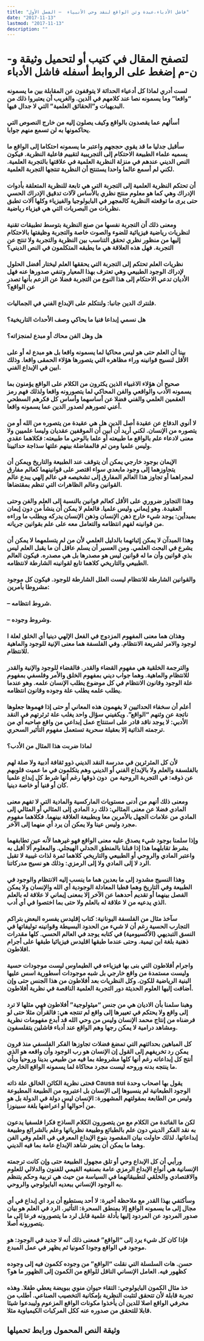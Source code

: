 ```yaml
---
title: "فاشل الأدباء،عبدة وثن الواقع لنقد وحي الأنبياء  – الفصل الأول"
date: "2017-11-13"
lastmod: "2017-11-13"
description: ""
---
```

# **لتصفح المقال في كتيب أو لتحميل وثيقة و-ن-م إضغط على الروابط أسفله** **فاشل الأدباء**

### لست أدري لماذا كل أدعياء الحداثة لا يتوقفون عن المقابلة بين ما يسمونه “واقعا” وما يسمونه نصا عند كلامهم في الدين. والغريب أن يعتبروا ذلك من البديهيات و”الحقائق العلمية” التي لا جدال فيها.

### أسألهم عما يقصدون بالواقع وكيف يصلون إليه من خارج النصوص التي يحاكمونها به لن تسمع منهم جوابا.

### سأقبل جدليا ما قد يقوي حججهم واعتبر ما يسمونه احتكاما إلى الواقع ما يسميه علماء الطبيعة الاحتكام إلى التجريبية لتقييم فاعلية النظرية. فيكون النص الديني عندهم في منزلة النظرية العلمية في علاقتها بالتجربة العلمية. لكني لم أسمع عالما واحدا يستنتج أن النظرية تنتجها التجربة العلمية.

### أن تحتكم النظرية العلمية إلى التجربة التي هي تابعة للنظرية المتعلقة بأدوات الإدراك وهي كما هو معلوم منتج نظري بالأساس لآلات تدقيق الإدراك الحسي حتى يرى ما توقعته النظرية كالمجهر في البايولوجيا والفيزياء وكلها آلات تطبق نظريات من البصريات التي هي فيزياء رياضية.

### ومعنى ذلك أن التجربة نفسها من صنع النظرية بتوسط تطبيقات تقنية لنظريات رياضية فيزيائية للضوء والصوت خاصة والتجربة وظيفتها بالاحتكام إليها من منظور نظري تحقق التناسب بين النظرية والتجربة ولا تنتج عن التجربة. فهل هذه العلاقة هي ما يطبقه المتكلمون في النص الديني؟

### نظريات العلم تحتكم إلى التجربة التي يحققها العلم ليختار أفضل الحلول لإدراك الوجود الطبيعي وهي تعترف بهذا المعيار وتنفي صدورها عنه فهل الأديان تدعي الاحتكام إلى هذا النوع من التجربة فضلا عن الزعم بأنها تصدر عن الواقع؟

### فلنترك الدين جانبا: ولنتكلم على الإبداع الفني في الجماليات.

### هل نسمي إبداعا فنيا ما يحاكي وصف الأحداث التاريخية؟

### هل وهل الفن محاك أو مبدع لمنجزاته؟

### بينا أن العلم حتى هو ليس محاكيا لما يسمونه واقعا بل هو مبدع له أو على الأقل لنسيج قوانينه وراء مظاهره التي يتصورها هؤلاء الحمقى واقعا. وذلك ابين في الإبداع الفني.

### صحيح أن هؤلاء الاغبياء الذين يكثرون من الكلام على الواقع يؤمنون بما يسمونه الأدب والواقعي والفن المحاكي لما يتصورونه واقعا ولذلك فهم رمز العقمين العلمي والفني فضلا عن أساسهما وأساس كل فكرهم السطحي أعني تصورهم لصدور الدين عما يسمونه واقعا.

### لا أنوي الدفاع عن عقيدة أصل الدين هل هي عقيدة من يتصوره من الله أو من يتصوره من الإنسان. لكني أريد أن أبين أن الموقفين عقديان وليسا علميين ولا معنى لادعاء علم بالواقع ما طبيعته أو علما بالوحي ما طبيعته: فكلاهما عقدي وليس علميا ومن ثم فالمفاضلة بينهم علتها سذاجة حداثيينا.

### الإيمان بوجود خارجي يمكن أن يتوقف عند الطبيعة والتاريخ ويمكن أن يتجاوزهما إلى وجود مابعدي سواء اقتصر على قوانينهما كعالم مفارق لمجراهما أو تجاوز هذا العالم المفارق إلى تشخيصه في عالم إلهي يبدع عالم القوانين وعالم الظاهرات التي تنظم بمقتضاها.

### وهذا التجاوز ضروري على الأقل كعالم قوانين بالنسبة إلى العلم والفن وحتى العقيدة. وهو إيماني وليس علميا. فالعلم لا يمكن أن ينشأ من دون إيمان بمبدأين: يوجد شيء خارج ذهن الإنسان وذهن الإنسان يدركه ويطلب ما وراءه من قوانينه لفهم انتظامه والتعامل معه على علم بقوانين جريانه.

### وهذا المبدآن لا يمكن إثباتهما بالدليل العلمي لأن من لم يتسلمهما لا يمكن أن يشرع في البحث العلمي. ومن العسير أن يسلم عاقل أن ما يقبل العلم ليس بذي قوانين وأن ما له قوانين ليس هو مصدرها بل هي مصدره. فيكون العالم الطبيعي والتاريخي كلاهما تابع لقوانينه الشارطة لانتظامه.

### والقوانين الشارطة للانتظام ليست العلل الشارطة للوجود. فيكون كل موجود مشروطا بأمرين:

### – شروط انتظامه.

### – وشروط وجوده.

### وهذان هما معنى المفهوم المزدوج في الفعل الإلهي دينيا أي الخلق لعلة ا لوجود والامر لشريعة الانتظام. وفي الفلسفة هما معنى الإنية للوجود والماهية للانتظام.

### والترجمة الخلقية هي مفهوم القضاء والقدر. فالقضاء للوجود والإنية والقدر للانتظام والماهية. وهما جواب ديني بمفهوم الخلق والأمر وفلسفي بمفهوم علة الوجود وقانون الانتظام في كل موضوع يطلب الإنسان علمه. وهو عندما يطلب علمه يطلب علة وجوده وقانون انتظامه.

### أعلم أن سخفاء الحداثيين لا يفهمون هذه المعاني أو حتى إذا فهموها جعلوها ناتجة عن وثنهم “الواقع”. ويكفيني سؤال واحد يغلب علة ثرثرتهم في النقد الأدبي: لا يوجد ناقد قادر على استنتاج عمل إبداعي من واقع صاحبه أي من ترجمته الذاتية إلا بعقيلة سحرية تستعمل مفهوم التأثير السحري.

### لماذا ضربت هذا المثال من الأدب؟

### لأن كل المثرثرين في مدرسة النقد الديني ذوو ثقافة أدبية ولا صلة لهم بالفلسفة والعلم ولا بالإبداع الفني أو الديني وهم يتكلمون في ما عميت قلوبهم عن ذوقه: في التجربة الروحية من  دون ذوقها رغم أنها شرط كل إبداع علميا كان أو فنيا أو خاصة دينيا.

### ومعنى ذلك أنهم من أدنى مستويات الماركسية والمادية التي لا تفهم معنى المادي فضلا عن معنى المثالي: ذلك رد المادي إلى المثالي أو المثالي إلى المادي من علامات الجهل بالأمرين معا وبطبيعة العلاقة بينهما. فكلاهما مفهوم مجرد وليس عينا ولا يمكن أن يرد أي منهما إلى الآخر.

### وإذا سلمنا بوجود شيء يصدق عليه معنى الواقع فهو غيرهما لأنه عين تطابقهما بشرط تقابلهما هذا إذا قبلنا بالمنطق الجدلي الهيجلي. والمعلوم ألا أقبل به واعتبر المادي والروحي أو الطبيعي والتاريخي كلاهما ثمرة لذات غيبية لا تقبل الرد لا إلى المادي ولا إلى الرمزي: وذلك هو نسيج مدركاتنا.

### وهذا النسيج مشدود إلى ما بعدين هما ما ينسب إليه الانتظام والوجود في الطبيعة وفي التاريخ وهما قطبا المعادلة الوجودية أي الله والإنسان ولا يمكن الفصل بينهما أو تقديم أحدهما عن الآخر إلا بمعنى إيماني لا علاقة له بالعلم الذي يدعيه من لا علاقة له بالعلم ولا حتى بما اختصوا في أي أدب.

### سآخذ مثال من الفلسفة اليونانية: كتاب إقليدس يفسره البعض بتراكم التجارب الحسية رغم أن لا شيء من الحدود البسيطة وقوانينه توليفاتها في النسق التبديهي (الأكسيومية) في كتابه يوجد في العالم الحسي. كلها مقدرات ذهنية بلغة ابن تيمية. وحتى عندما طبقها اقليدس فيزيائيا طبقها على أجرام افلاطون.

### واجرام أفلاطون التي بنى بها فيزياءه في الطيماوس ليست موجودات حسية وليست مستمدة من واقع خارجي بل شبه موجودات أسطورية اسس عليها البنية الرياضية للكون. وكل النظريات بعد أفلاطون من هذا الجنس حتى وإن أضافت إليها العلوم الحديثة دور التجربة العلمية الناقصة في نظرية أفلاطون.

### وهبنا سلمنا بأن الاديان هي من جنس “ميثولوجية” أفلاطون فهي مثلها لا ترد إلى واقع ولا يحتكم في تعييرها إلى واقع لم تنتجه هي: فالقرآن مثلا حتى لو فرضناه من إنتاج محمد الإنسان وليس من وحي الله قد أبدع مفهومات نظرية ومشاهد درامية لا يمكن رجها وهم الواقع عند أدباء فاشلين يتفلسفون.

### كل المباهين بحداثتهم التي تمضغ فضلات تجاوزها الفكر الفلسفي منذ قرون يمكن رد تخريفهم إلى القول إن الإنسان هو رب الوجود وأن واقعه هو الذي أنتج كل إبداعاته رغم أنها كلها مشروطة بما فيه من طبيعي بدينا وروحيا وبأن ما ينتجه بدنه وروحه ليست مجرد محاكاة لما يسمونه الواقع الخارجي.

### فحتى نظرية الكائن الخالق علة ذاته Causa sui يقول بها اصحاب وحدة الوجود الطبعانية لم ينسبوها إلى الإنسان بل اعتبروه من الطبيعة المطبوعة وليس من الطابعة بمقولتهم المشهورة: الإنسان ليس دولة في الدولة بل هو من أحوالها أو اعراضها بلغة سبينوزا.

### لكن ما الفائدة من الكلام مع من يتصورون الكلام الساذج فكرا فلسفيا يدعون به نقد الفكر الديني دون علم بالطبائع وطبيعة نظرياتها وعلم بالشرائع وطبيعة إبداعاتها. لذلك حاولت بيان المقصود بنوع الإبداع المعرفي في العلم وفي الفن وهما ما يمكن أن يعتبر شاهد الإبداع عامة بما فيه الديني.

### ورأيي أن كل الإبداع وحي أو تلق مجهول الطبيعة حتى وإن كانت ترجمته الإنسانية هي أنواع الإبداع الرمزي عامة بصنفيه القيمي للفنون والدلالي للعلوم والاقتصادي والخلقي لتطبيقاتهما في السياسة من حيث هي تربية وحكم يتنظم به الوجود الإنساني ببعديه البايولوجي والروحي.

### وسأكتفي بهذا القدر مع ملاحظة أخيرة: لا أحد يستطيع أن يرد اي إبداع في أي مجال إلى ما يسمونه الواقع إلا بمنطق السحرة: التأثير. الرد في العلم هو بيان صدور المردود عن المردود إليها بأدلة علمية قابل لرد ما يتصورونه فرعا إلى ما يتصورونه أصلا.

### فإذا كان كل شيء يرد إلى “الواقع” فمعنى ذلك أنه لا جديد في الوجود: هو موجود في الواقع وجودا كمونيا ثم يظهر في عمل المبدع.

### حسن. هات السلسلة التي نقلت “الواقع” من وجوده ككمون فيه إلى وجوده كظهور فيه. العامل الإنساني الناقل للواقع من الكمون إلى الظهور ما هو؟

### خذ مثال الكمون البايولوجي: التقاء حيوان منوي ببويضة يعطي طفلا. وهذه تجربة قابلة لأن تتحقق لتثبت النظرية بإمكانية التخصيب الصناعي. أطلب من مخرفي الواقع اصلا للدين أن يأخذوا مكونات الواقع المزعوم وليبدعوا شيئا قابلا للتحقق من صدوره عنه ككل المركبات الكيمياوية مثلا.

## وثيقة النص المحمول ورابط تحميلها

###